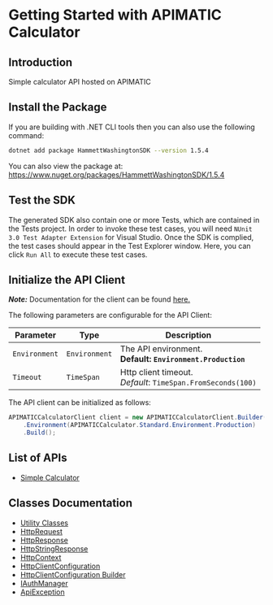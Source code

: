 
# Getting Started with APIMATIC Calculator

## Introduction

Simple calculator API hosted on APIMATIC

## Install the Package

If you are building with .NET CLI tools then you can also use the following command:

```bash
dotnet add package HammettWashingtonSDK --version 1.5.4
```

You can also view the package at:
https://www.nuget.org/packages/HammettWashingtonSDK/1.5.4

## Test the SDK

The generated SDK also contain one or more Tests, which are contained in the Tests project. In order to invoke these test cases, you will need `NUnit 3.0 Test Adapter Extension` for Visual Studio. Once the SDK is complied, the test cases should appear in the Test Explorer window. Here, you can click `Run All` to execute these test cases.

## Initialize the API Client

**_Note:_** Documentation for the client can be found [here.](https://www.github.com/ZahraN444/hammett-washington-dotnet-sdk/tree/1.5.4/doc/client.md)

The following parameters are configurable for the API Client:

| Parameter | Type | Description |
|  --- | --- | --- |
| `Environment` | `Environment` | The API environment. <br> **Default: `Environment.Production`** |
| `Timeout` | `TimeSpan` | Http client timeout.<br>*Default*: `TimeSpan.FromSeconds(100)` |

The API client can be initialized as follows:

```csharp
APIMATICCalculatorClient client = new APIMATICCalculatorClient.Builder()
    .Environment(APIMATICCalculator.Standard.Environment.Production)
    .Build();
```

## List of APIs

* [Simple Calculator](https://www.github.com/ZahraN444/hammett-washington-dotnet-sdk/tree/1.5.4/doc/controllers/simple-calculator.md)

## Classes Documentation

* [Utility Classes](https://www.github.com/ZahraN444/hammett-washington-dotnet-sdk/tree/1.5.4/doc/utility-classes.md)
* [HttpRequest](https://www.github.com/ZahraN444/hammett-washington-dotnet-sdk/tree/1.5.4/doc/http-request.md)
* [HttpResponse](https://www.github.com/ZahraN444/hammett-washington-dotnet-sdk/tree/1.5.4/doc/http-response.md)
* [HttpStringResponse](https://www.github.com/ZahraN444/hammett-washington-dotnet-sdk/tree/1.5.4/doc/http-string-response.md)
* [HttpContext](https://www.github.com/ZahraN444/hammett-washington-dotnet-sdk/tree/1.5.4/doc/http-context.md)
* [HttpClientConfiguration](https://www.github.com/ZahraN444/hammett-washington-dotnet-sdk/tree/1.5.4/doc/http-client-configuration.md)
* [HttpClientConfiguration Builder](https://www.github.com/ZahraN444/hammett-washington-dotnet-sdk/tree/1.5.4/doc/http-client-configuration-builder.md)
* [IAuthManager](https://www.github.com/ZahraN444/hammett-washington-dotnet-sdk/tree/1.5.4/doc/i-auth-manager.md)
* [ApiException](https://www.github.com/ZahraN444/hammett-washington-dotnet-sdk/tree/1.5.4/doc/api-exception.md)

